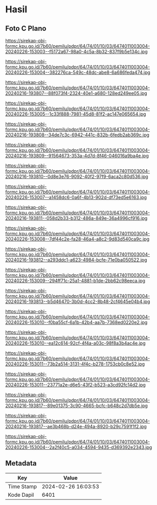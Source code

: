 # Hasil

## Foto C Plano

https://sirekap-obj-formc.kpu.go.id/7b60/pemilu/pdpr/64/74/01/10/03/6474011003004-20240226-153003--f5172a67-98a0-4c5a-8b32-837f9b5e134c.jpg

https://sirekap-obj-formc.kpu.go.id/7b60/pemilu/pdpr/64/74/01/10/03/6474011003004-20240226-153004--382276ca-549c-48dc-abe8-6a686feda474.jpg

https://sirekap-obj-formc.kpu.go.id/7b60/pemilu/pdpr/64/74/01/10/03/6474011003004-20240216-193807--88f073f4-2324-40e1-a680-128ed249ee05.jpg

https://sirekap-obj-formc.kpu.go.id/7b60/pemilu/pdpr/64/74/01/10/03/6474011003004-20240226-153005--1c33f888-7981-45d8-81f2-ac147e065654.jpg

https://sirekap-obj-formc.kpu.go.id/7b60/pemilu/pdpr/64/74/01/10/03/6474011003004-20240216-193808--34de7c3c-6942-441c-832b-6fedb2ab369c.jpg

https://sirekap-obj-formc.kpu.go.id/7b60/pemilu/pdpr/64/74/01/10/03/6474011003004-20240216-193809--91564673-353a-4d7d-8f46-046016a9ba4e.jpg

https://sirekap-obj-formc.kpu.go.id/7b60/pemilu/pdpr/64/74/01/10/03/6474011003004-20240216-193810--0d8e3e76-9092-40f2-97f9-6aca2c80d536.jpg

https://sirekap-obj-formc.kpu.go.id/7b60/pemilu/pdpr/64/74/01/10/03/6474011003004-20240226-153007--a1458dc6-0a6f-4b13-902d-df73ed5e6163.jpg

https://sirekap-obj-formc.kpu.go.id/7b60/pemilu/pdpr/64/74/01/10/03/6474011003004-20240216-193811--058d2b33-b312-486a-849e-36a4996cf916.jpg

https://sirekap-obj-formc.kpu.go.id/7b60/pemilu/pdpr/64/74/01/10/03/6474011003004-20240226-153008--7df44c2e-fa28-46a4-a8c2-9d83d540ca9c.jpg

https://sirekap-obj-formc.kpu.go.id/7b60/pemilu/pdpr/64/74/01/10/03/6474011003004-20240216-193812--a293ddc1-a623-4984-bcfe-71e0ba050522.jpg

https://sirekap-obj-formc.kpu.go.id/7b60/pemilu/pdpr/64/74/01/10/03/6474011003004-20240226-153009--294ff71c-25a1-4881-b1de-2bb62c98eeca.jpg

https://sirekap-obj-formc.kpu.go.id/7b60/pemilu/pdpr/64/74/01/10/03/6474011003004-20240216-193813--b5d46470-3b0d-4cc2-8b48-2cf4645e04b4.jpg

https://sirekap-obj-formc.kpu.go.id/7b60/pemilu/pdpr/64/74/01/10/03/6474011003004-20240226-153010--f0ba55cf-6a1b-42b4-aa7b-7368ed0220e2.jpg

https://sirekap-obj-formc.kpu.go.id/7b60/pemilu/pdpr/64/74/01/10/03/6474011003004-20240226-153010--ea12c614-92cf-4f4a-a03c-98f8a3b4ac4e.jpg

https://sirekap-obj-formc.kpu.go.id/7b60/pemilu/pdpr/64/74/01/10/03/6474011003004-20240226-153011--73b2a514-3131-4f4c-b278-1753cb0c8e52.jpg

https://sirekap-obj-formc.kpu.go.id/7b60/pemilu/pdpr/64/74/01/10/03/6474011003004-20240226-153011--23771a2e-d6e5-43f2-b523-a3cd92fc14d2.jpg

https://sirekap-obj-formc.kpu.go.id/7b60/pemilu/pdpr/64/74/01/10/03/6474011003004-20240216-193817--89e01375-3c90-4665-bcfc-b648c2d7db5e.jpg

https://sirekap-obj-formc.kpu.go.id/7b60/pemilu/pdpr/64/74/01/10/03/6474011003004-20240216-193817--ae3b468b-d24e-494a-8920-b29c7591f1f2.jpg

https://sirekap-obj-formc.kpu.go.id/7b60/pemilu/pdpr/64/74/01/10/03/6474011003004-20240226-153004--2a2f40c5-a034-4594-9435-d369392e2343.jpg


## Metadata

| Key        | Value               |
| ---------- | ------------------- |
| Time Stamp | 2024-02-26 16:03:53 |
| Kode Dapil | 6401                |



